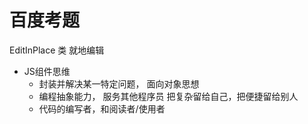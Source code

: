 # 百度考题

EditInPlace 类 就地编辑

- JS组件思维
    - 封装并解决某一特定问题， 面向对象思想
    - 编程抽象能力， 服务其他程序员
        把复杂留给自己，把便捷留给别人
    - 代码的编写者，和阅读者/使用者 
